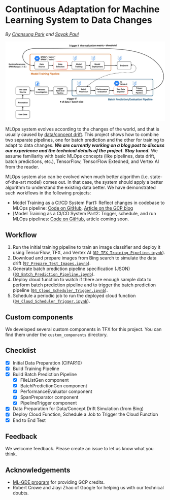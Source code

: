 # Continuous Adaptation for Machine Learning System to Data Changes

_By [Chansung Park](https://github.com/deep-diver) and [Sayak Paul](https://github.com/sayakpaul)_

![](figures/overview.jpeg)

MLOps system evolves according to the changes of the world, and that is usually caused by [data/concept drift](https://en.wikipedia.org/wiki/Concept_drift). This project shows how to combine two separate pipelines, one for batch prediction and the other for training to adapt to data changes. _**We are currently working on a blog post to discuss our experience and the technical details of the project. Stay tuned.**_ We assume familiarity with basic MLOps concepts (like pipelines, data drift, batch predictions, etc.), TensorFlow, TensorFlow Extedned, and Vertex AI from the reader.

MLOps system also can be evolved when much better algorithm (i.e. state-of-the-art model) comes out. In that case, the system should apply a better algorithm to understand the existing data better. We have demonstrated such workflows in the following projects:

* Model Training as a CI/CD System Part1: Reflect changes in codebase to MLOps pipeline: [Code on GitHub](https://github.com/deep-diver/Model-Training-as-a-CI-CD-System), [Article on the GCP blog](https://cloud.google.com/blog/topics/developers-practitioners/model-training-cicd-system-part-i)
* [Model Training as a CI/CD System Part2: Trigger, schedule, and run MLOps pipelines: [Code on GitHub](https://github.com/sayakpaul/CI-CD-for-Model-Training), article coming soon.

## Workflow

1. Run the initial training pipeline to train an image classifier and deploy it using TensorFlow, TFX, and Vertex AI ([`02_TFX_Training_Pipeline.ipynb`](https://github.com/deep-diver/Continuous-Adaptation-for-Machine-Learning-System-to-Data-Changes/blob/main/notebooks/02_TFX_Training_Pipeline.ipynb)).
2. Download and prepare images from Bing search to simulate the data drift ([`97_Prepare_Test_Images.ipynb`](https://github.com/deep-diver/Continuous-Adaptation-for-Machine-Learning-System-to-Data-Changes/blob/main/notebooks/97_Prepare_Test_Images.ipynb)).
3. Generate batch prediction pipeline specification (JSON) ([`03_Batch_Prediction_Pipeline.ipynb`](https://github.com/deep-diver/Continuous-Adaptation-for-Machine-Learning-System-to-Data-Changes/blob/main/notebooks/03_Batch_Prediction_Pipeline.ipynb)).
4. Deploy cloud function to watch if there are enough sample data to perform batch prediction pipeline and to trigger the batch prediction pipeline ([`04_Cloud_Scheduler_Trigger.ipynb`](https://github.com/deep-diver/Continuous-Adaptation-for-Machine-Learning-System-to-Data-Changes/blob/main/notebooks/04_Cloud_Scheduler_Trigger.ipynb)).
5. Schedule a periodic job to run the deployed cloud function ([`04_Cloud_Scheduler_Trigger.ipynb`](https://github.com/deep-diver/Continuous-Adaptation-for-Machine-Learning-System-to-Data-Changes/blob/main/notebooks/04_Cloud_Scheduler_Trigger.ipynb)).

## Custom components

We developed several custom components in TFX for this project. You can find them under the `custom_components` directory.

## Checklist

- [X] Initial Data Preparation (CIFAR10)
- [X] Build Training Pipeline
- [X] Build Batch Prediction Pipeline
  - [X] FileListGen component
  - [X] BatchPredictionGen component
  - [X] PerformanceEvaluator component
  - [X] SpanPreparator component
  - [X] PipelineTrigger component
- [X] Data Preparation for Data/Concept Drift Simulation (from Bing)
- [X] Deploy Cloud Function, Schedule a Job to Trigger the Cloud Function
- [X] End to End Test

## Feedback

We welcome feedback. Please create an issue to let us know what you think.

## Acknowledgements

* [ML-GDE program](https://developers.google.com/programs/experts/) for providing GCP credits.
* Robert Crowe and Jiayi Zhao of Google for helping us with our technical doubts. 
